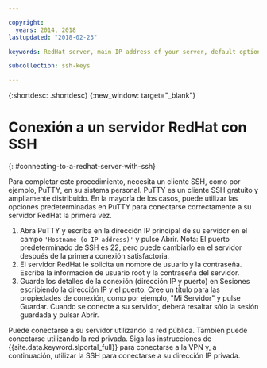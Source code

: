 ```yaml
---

copyright:
  years: 2014, 2018
lastupdated: "2018-02-23"

keywords: RedHat server, main IP address of your server, default options

subcollection: ssh-keys

---
```


{:shortdesc: .shortdesc}
{:new_window: target="_blank"}

# Conexión a un servidor RedHat con SSH
{: #connecting-to-a-redhat-server-with-ssh}

Para completar este procedimiento, necesita un cliente SSH, como por ejemplo, PuTTY, en su sistema personal. PuTTY es un cliente SSH gratuito y ampliamente distribuido.
En la mayoría de los casos, puede utilizar las opciones predeterminadas en PuTTY para conectarse correctamente a su servidor RedHat la primera vez.

1. Abra PuTTY y escriba en la dirección IP principal de su servidor en el campo `'Hostname (o IP address)'` y pulse Abrir.
  Nota: El puerto predeterminado de SSH es 22, pero puede cambiarlo en el servidor después de la primera conexión satisfactoria.
2. El servidor RedHat le solicita un nombre de usuario y la contraseña. Escriba la información de usuario root y la contraseña del servidor.
3. Guarde los detalles de la conexión (dirección IP y puerto) en Sesiones escribiendo la dirección IP y el puerto. Cree un título para las propiedades de conexión, como por ejemplo, "Mi Servidor" y pulse Guardar.
  Cuando se conecte a su servidor, deberá resaltar sólo la sesión guardada y pulsar Abrir.

Puede conectarse a su servidor utilizando la red pública.
También puede conectarse utilizando la red privada. Siga las instrucciones de {{site.data.keyword.slportal_full}} para conectarse a la VPN y, a continuación, utilizar la SSH para conectarse a su dirección IP privada.
